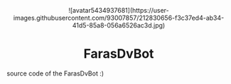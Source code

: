<div align="center">
![avatar5434937681](https://user-images.githubusercontent.com/93007857/212830656-f3c37ed4-ab34-41d5-85a8-056a6526ac3d.jpg)

# FarasDvBot
</div>
source code of the FarasDvBot :)
